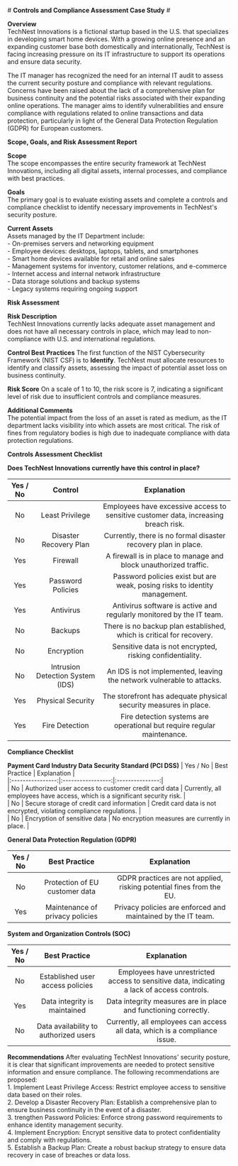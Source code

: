 \# **Controls and Compliance Assessment Case Study** \#

**Overview**  
TechNest Innovations is a fictional startup based in the U.S. that specializes in developing smart home devices. With a growing online presence and an expanding customer base both domestically and internationally, TechNest is facing increasing pressure on its IT infrastructure to support its operations and ensure data security.

The IT manager has recognized the need for an internal IT audit to assess the current security posture and compliance with relevant regulations. Concerns have been raised about the lack of a comprehensive plan for business continuity and the potential risks associated with their expanding online operations. The manager aims to identify vulnerabilities and ensure compliance with regulations related to online transactions and data protection, particularly in light of the General Data Protection Regulation (GDPR) for European customers.

**Scope, Goals, and Risk Assessment Report**

**Scope**  
The scope encompasses the entire security framework at TechNest Innovations, including all digital assets, internal processes, and compliance with best practices.

**Goals**  
The primary goal is to evaluate existing assets and complete a controls and compliance checklist to identify necessary improvements in TechNest's security posture.

**Current Assets**  
Assets managed by the IT Department include:  
\- On-premises servers and networking equipment  
\- Employee devices: desktops, laptops, tablets, and smartphones  
\- Smart home devices available for retail and online sales  
\- Management systems for inventory, customer relations, and e-commerce  
\- Internet access and internal network infrastructure  
\- Data storage solutions and backup systems  
\- Legacy systems requiring ongoing support

**Risk Assessment**

**Risk Description**  
TechNest Innovations currently lacks adequate asset management and does not have all necessary controls in place, which may lead to non-compliance with U.S. and international regulations.

**Control Best Practices**
The first function of the NIST Cybersecurity Framework (NIST CSF) is to **Identify**. TechNest must allocate resources to identify and classify assets, assessing the impact of potential asset loss on business continuity.

**Risk Score**
On a scale of 1 to 10, the risk score is 7, indicating a significant level of risk due to insufficient controls and compliance measures.

**Additional Comments**  
The potential impact from the loss of an asset is rated as medium, as the IT department lacks visibility into which assets are most critical. The risk of fines from regulatory bodies is high due to inadequate compliance with data protection regulations.


**Controls Assessment Checklist** 

**Does TechNest Innovations currently have this control in place?**

| Yes / No | Control | Explanation |  
|:----------------:|:-----------:|:---------------:|  
| No | Least Privilege | Employees have excessive access to sensitive customer data, increasing breach risk. |  
| No | Disaster Recovery Plan | Currently, there is no formal disaster recovery plan in place. |  
| Yes | Firewall | A firewall is in place to manage and block unauthorized traffic. |  
| Yes | Password Policies | Password policies exist but are weak, posing risks to identity management. |  
| Yes | Antivirus | Antivirus software is active and regularly monitored by the IT team. |  
| No | Backups | There is no backup plan established, which is critical for recovery. |  
| No | Encryption | Sensitive data is not encrypted, risking confidentiality. |  
| No | Intrusion Detection System (IDS) | An IDS is not implemented, leaving the network vulnerable to attacks. |  
| Yes | Physical Security | The storefront has adequate physical security measures in place. |  
| Yes | Fire Detection | Fire detection systems are operational but require regular maintenance. |


**Compliance Checklist**

**Payment Card Industry Data Security Standard (PCI DSS)**
| Yes / No  | Best Practice | Explanation |  
|:----------------:|:-----------------:|:---------------:|  
| No | Authorized user access to customer credit card data | Currently, all employees have access, which is a significant security risk. |  
| No | Secure storage of credit card information | Credit card data is not encrypted, violating compliance regulations. |  
| No | Encryption of sensitive data | No encryption measures are currently in place. |

**General Data Protection Regulation (GDPR)**

| Yes / No  | Best Practice | Explanation |  
|:----------------:|:-----------------:|:---------------:|  
| No | Protection of EU customer data | GDPR practices are not applied, risking potential fines from the EU. |  
| Yes | Maintenance of privacy policies | Privacy policies are enforced and maintained by the IT team. |

**System and Organization Controls (SOC)**

| Yes / No | Best Practice| Explanation |  
|:----------------:|:-----------------:|:---------------:|  
| No | Established user access policies | Employees have unrestricted access to sensitive data, indicating a lack of access controls. |  
| Yes | Data integrity is maintained | Data integrity measures are in place and functioning correctly. |  
| No | Data availability to authorized users | Currently, all employees can access all data, which is a compliance issue. |



**Recommendations** 
After evaluating TechNest Innovations' security posture, it is clear that significant improvements are needed to protect sensitive information and ensure compliance. The following recommendations are proposed:  
1\. Implement Least Privilege Access: Restrict employee access to sensitive data based on their roles.  
2\. Develop a Disaster Recovery Plan: Establish a comprehensive plan to ensure business continuity in the event of a disaster.  
3\. trengthen Password Policies: Enforce strong password requirements to enhance identity management security.  
4\. Implement Encryption: Encrypt sensitive data to protect confidentiality and comply with regulations.  
5\. Establish a Backup Plan: Create a robust backup strategy to ensure data recovery in case of breaches or data loss.


